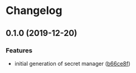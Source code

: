 # Changelog

## 0.1.0 (2019-12-20)


### Features

* initial generation of secret manager ([b66ce8f](https://www.github.com/googleapis/python-secret-manager/commit/b66ce8f5515ba43987d91791271ec63e97884f3f))
